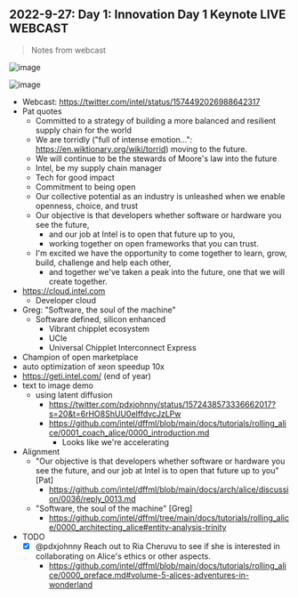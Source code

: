 ## 2022-9-27: Day 1: Innovation Day 1 Keynote LIVE WEBCAST

> Notes from webcast

![image](https://user-images.githubusercontent.com/5950433/192823017-a3ec1a2d-4cd8-466b-a82b-71a977949943.png)

![image](https://user-images.githubusercontent.com/5950433/192618679-43ecd987-def5-4799-90f6-9dc8f4d7d877.png)

- Webcast: https://twitter.com/intel/status/1574492026988642317
- Pat quotes
  - Committed to a strategy of building a more balanced and resilient supply chain for the world
  - We are torridly ("full of intense emotion...": https://en.wiktionary.org/wiki/torrid) moving to the future.
  - We will continue to be the stewards of Moore's law into the future
  - Intel, be my supply chain manager
  - Tech for good impact
  - Commitment to being open
  - Our collective potential as an industry is unleashed when we enable openness, choice, and trust
  - Our objective is that developers whether software or hardware you see the future,
    - and our job at Intel is to open that future up to you,
    - working together on open frameworks that you can trust.
  - I'm excited we have the opportunity to come together to learn, grow, build, challenge and help each other,
    - and together we've taken a peak into the future, one that we will create together.
- https://cloud.intel.com
  - Developer cloud
- Greg: "Software, the soul of the machine"
  - Software defined, silicon enhanced
    - Vibrant chipplet ecosystem
    - UCIe
    - Universal Chipplet Interconnect Express
- Champion of open marketplace
- auto optimization of xeon speedup 10x
- https://geti.intel.com/ (end of year)
- text to image demo
  - using latent diffusion
    - https://twitter.com/pdxjohnny/status/1572438573336662017?s=20&t=6rHO8ShUU0eIffdvcJzLPw
    - https://github.com/intel/dffml/blob/main/docs/tutorials/rolling_alice/0001_coach_alice/0000_introduction.md
      - Looks like we're accelerating
- Alignment
   - "Our objective is that developers whether software or hardware you see the future, and our job at Intel is to open that future up to you" [Pat]
      - https://github.com/intel/dffml/blob/main/docs/arch/alice/discussion/0036/reply_0013.md
   - "Software, the soul of the machine" [Greg]
     - https://github.com/intel/dffml/tree/main/docs/tutorials/rolling_alice/0000_architecting_alice#entity-analysis-trinity
- TODO
  - [x] @pdxjohnny Reach out to Ria Cheruvu to see if she is interested in collaborating on Alice's ethics or other aspects.
    - https://github.com/intel/dffml/blob/main/docs/tutorials/rolling_alice/0000_preface.md#volume-5-alices-adventures-in-wonderland